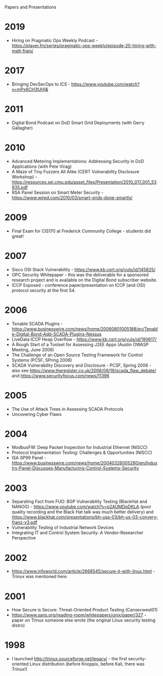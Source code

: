 Papers and Presentations

# 2019
- Hiring on Pragmatic Ops Weekly Podcast - https://player.fm/series/pragmatic-ops-weekly/episode-20-hiring-with-matt-franz

# 2017
- Bringing DevSecOps to ICS - https://www.youtube.com/watch?v=mPx6CH3fJHI&

# 2011
- Digital Bond Podcast on DoD Smart Grid Deployments (with Gerry Gallagher) 

# 2010
- Advanced Metering Implementations: Addressing Security in DoD Applications (with Pete Virag)
- A Maze of Tiny Fuzzers All Alike (CERT Vulnerability Disclosure Workshop) - https://resources.sei.cmu.edu/asset_files/Presentation/2010_017_001_53935.pdf
- RSA Panel Session on Smart Meter Security - https://www.wired.com/2010/03/smart-grids-done-smartly/

# 2009
- Final Exam for CIS170 at Frederick Community College - students did great!

# 2007
- Sisco OSI Stack Vulnerability - https://www.kb.cert.org/vuls/id/145825/
- OPC Security Whitepaper - this was the deliverable for a sponsored research project and is available on the Digital Bond subscriber website.
- ICCP Exposed - conference paper/presentation on ICCP (and OSI) protocol security at the first S4.

# 2006
- Tenable SCADA Plugins - https://www.businesswire.com/news/home/20060801005188/en/Tenable-Digital-Bond-Add-SCADA-Plugins-Nessus
- LiveData ICCP Heap Overflow - https://www.kb.cert.org/vuls/id/190617/
- A Rough Start of a Toolset for Assessing J2EE Apps (Austin OWASP Meeting, June 2006)
- The Challenge of an Open Source Testing Framework for Control Systems (PCSF, SPring 2006)
- SCADA Vulnerability Discovery and Disclosure - PCSF, Spring 2006 - also see https://www.theregister.co.uk/2006/06/19/scada_flaw_debate/ and https://www.securityfocus.com/news/11396

# 2005
- The Use of Attack Trees in Assessing SCADA Protocols
- Uncovering Cyber Flaws

# 2004
- ModbusFW: Deep Packet Inspection for Industrial Ethernet (NISCC) 
- Protocol Implementation Testing: Challenges & Opportunities (NISCC)
- ISA SP99 Panel - https://www.businesswire.com/news/home/20040326005280/en/Industry-Panel-Discusses-Manufacturing-Control-Systems-Security

# 2003
- Separating Fact from FUD: BGP Vulnerability Testing (BlackHat and NANOG) - https://www.youtube.com/watch?v=p2AUMDpDKLA  (poor quality recording and the Black Hat talk was much better delivery) and https://www.blackhat.com/presentations/bh-usa-03/bh-us-03-convery-franz-v3.pdf
- Vulnerability Testing of Industrial Network Devices
- Integrating IT and Control System Security: A Vendor-Researcher Perspective

# 2002 
- https://www.infoworld.com/article/2668545/secure-it-with-linux.html - Trinux was mentioned here.

# 2001
- How Secure is Secure: Threat-Oriented Product Testing (Cansecwest01)
- https://www.sans.org/reading-room/whitepapers/unix/paper/327 - paper on Trinux someone else wrote (the original Linux security testing distro)

# 1998
- I launched http://trinux.sourceforge.net/legacy/ - the first security-oriented Linux distribution (before Knoppix, before Kali, there was Trinux!)

